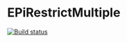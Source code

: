 # EPiRestrictMultiple

[![Build status](https://ci.appveyor.com/api/projects/status/nry01mgvg40ga1cr?svg=true)](https://ci.appveyor.com/project/emilssonn/epirestrictmultiple)